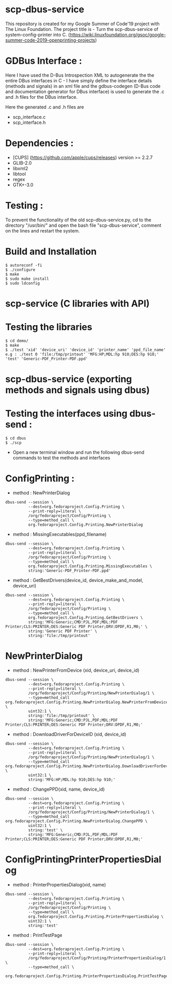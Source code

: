 # scp-dbus-service
This repository is created for my Google Summer of Code'19 project with The Linux Foundation. 
The project title is - Turn the scp-dbus-service of system-config-printer into C. 
(https://wiki.linuxfoundation.org/gsoc/google-summer-code-2019-openprinting-projects)

# GDBus Interface :
Here I have used the D-Bus Introspection XML to autogenerate the the entire DBus interfaces in C - I have simply define the interface details (methods and signals) in an xml file and the gdbus-codegen (D-Bus code and documentation generator for DBus interface) is used to generate the .c and .h files for the DBus interface.

Here the generated .c and .h files are 
- scp_interface.c 
- scp_interface.h

# Dependencies :

- [CUPS] (https://github.com/apple/cups/releases) version >= 2.2.7
- GLIB-2.0
- libxml2
- libtool
- regex
- GTK+-3.0

# Testing : 
To prevent the functionality of the old scp-dbus-service.py, cd to the directory "/usr/bin/" and open the bash file "scp-dbus-service", comment on the lines and restart the system.

# Build and Installation  

```
$ autoreconf -fi                                                                                                       
$ ./configure                                                                                                         
$ make                                                                                                              
$ sudo make install                                                                                                   
$ sudo ldconfig 
```

# scp-service (C libraries with API) 
# Testing the libraries

```
$ cd demo/                                                                                                             
$ make                                                                                                                 
$ ./test 'xid' 'device_uri' 'device_id' 'printer_name' 'ppd_file_name' 
e.g : ./test 0 'file:/tmp/printout' 'MFG:HP;MDL:hp 910;DES:hp 910;' 'test' 'Generic-PDF_Printer-PDF.ppd'
```

# scp-dbus-service (exporting methods and signals using dbus)
# Testing the interfaces using dbus-send :
```
$ cd dbus                                                                            
$ ./scp                                                                              
```
- Open a new terminal window and run the following dbus-send commands to test the methods and interfaces                     

# ConfigPrinting :

- method : NewPrinterDialog   
```
dbus-send --session \
          --dest=org.fedoraproject.Config.Printing \
          --print-reply=literal \
          /org/fedoraproject/Config/Printing \
          --type=method_call \
          org.fedoraproject.Config.Printing.NewPrinterDialog
```
- method : MissingExecutables(ppd_filename)  
```
dbus-send --session \
          --dest=org.fedoraproject.Config.Printing \
          --print-reply=literal \
          /org/fedoraproject/Config/Printing \
          --type=method_call \
          org.fedoraproject.Config.Printing.MissingExecutables \
          string:'Generic-PDF_Printer-PDF.ppd'
```  
- method : GetBestDrivers(device_id, device_make_and_model, device_uri) 
```
dbus-send --session \
          --dest=org.fedoraproject.Config.Printing \
          --print-reply=literal \
          /org/fedoraproject/Config/Printing \
          --type=method_call \
          org.fedoraproject.Config.Printing.GetBestDrivers \
          string:'MFG:Generic;CMD:PJL,PDF;MDL:PDF Printer;CLS:PRINTER;DES:Generic PDF Printer;DRV:DPDF,R1,M0;' \
          string:'Generic PDF Printer' \
          string:'file:/tmp/printout'
```          
# NewPrinterDialog

- method : NewPrinterFromDevice (xid, device_uri, device_id)
```
dbus-send --session \
          --dest=org.fedoraproject.Config.Printing \
          --print-reply=literal \
          /org/fedoraproject/Config/Printing/NewPrinterDialog/1 \
          --type=method_call org.fedoraproject.Config.Printing.NewPrinterDialog.NewPrinterFromDevice \
          uint32:1 \
          string:'file:/tmp/printout' \
          string:'MFG:Generic;CMD:PJL,PDF;MDL:PDF Printer;CLS:PRINTER;DES:Generic PDF Printer;DRV:DPDF,R1,M0;'
```
- method : DownloadDriverForDeviceID (xid, device_id)  
```
dbus-send --session \
          --dest=org.fedoraproject.Config.Printing \
          --print-reply=literal \
          /org/fedoraproject/Config/Printing/NewPrinterDialog/1 \
          --type=method_call org.fedoraproject.Config.Printing.NewPrinterDialog.DownloadDriverForDeviceID \
          uint32:1 \
          string:'MFG:HP;MDL:hp 910;DES:hp 910;'
```
- method : ChangePPD(xid, name, device_id)  
```
dbus-send --session \
          --dest=org.fedoraproject.Config.Printing \
          --print-reply=literal \
          /org/fedoraproject/Config/Printing/NewPrinterDialog/1 \
          --type=method_call org.fedoraproject.Config.Printing.NewPrinterDialog.ChangePPD \
          uint32:1 \
          string:'test' \
          string:'MFG:Generic;CMD:PJL,PDF;MDL:PDF Printer;CLS:PRINTER;DES:Generic PDF Printer;DRV:DPDF,R1,M0;' 
```
# ConfigPrintingPrinterPropertiesDialog

- method : PrinterPropertiesDialog(xid, name)
```
dbus-send --session \
          --dest=org.fedoraproject.Config.Printing \
          --print-reply=literal \
          /org/fedoraproject/Config/Printing \
          --type=method_call \
          org.fedoraproject.Config.Printing.PrinterPropertiesDialog \
          uint32:1 \
          string:'test'
```
- method : PrintTestPage
```
dbus-send --session \
          --dest=org.fedoraproject.Config.Printing \
          --print-reply=literal \
          /org/fedoraproject/Config/Printing/PrinterPropertiesDialog/1 \
          --type=method_call \
          org.fedoraproject.Config.Printing.PrinterPropertiesDialog.PrintTestPage
```
